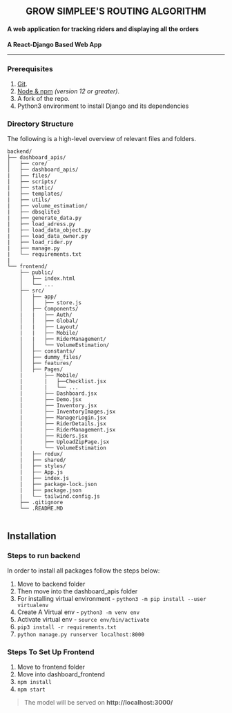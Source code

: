 
<h2 align="center">GROW SIMPLEE'S ROUTING ALGORITHM</h2>
<h4 align="left">A web application for tracking riders and displaying all the orders</h4>

**A React-Django Based  Web App**  

-------

### Prerequisites

1.  [Git](https://git-scm.com/downloads).
2.  [Node & npm](https://nodejs.org/en/download/) _(version 12 or greater)_.
3.  A fork of the repo.
4.  Python3 environment to install Django and its dependencies

### Directory Structure

The following is a high-level overview of relevant files and folders.

```
backend/
├── dashboard_apis/
│   ├── core/
│   ├── dashboard_apis/
|   ├── files/
|   ├── scripts/
|   ├── static/
|   ├── templates/
|   ├── utils/
|   ├── volume_estimation/
|   ├── dbsqlite3
|   ├── generate_data.py
|   ├── load_adress.py
|   ├── load_data_object.py
|   ├── load_data_owner.py
|   ├── load_rider.py
|   ├── manage.py 
|   └── requirements.txt
|
└── frontend/
    ├── public/
    │   ├── index.html
    │   └── ...
    ├── src/
    │   ├── app/
    │   │   ├── store.js
    │   ├── Components/
    |   |   ├── Auth/
    │   │   ├── Global/
    |   |   ├── Layout/
    |   |   ├── Mobile/
    |   |   ├── RiderManagement/
    │   │   └── VolumeEstimation/
    │   ├── constants/
    │   ├── dummy_files/
    │   ├── features/
    │   ├── Pages/
    |       ├── Mobile/
    |       |   ├──Checklist.jsx
    |       |   └── ...
    |       ├── Dashboard.jsx
    |       ├── Demo.jsx
    |       ├── Inventory.jsx
    |       ├── InventoryImages.jsx
    |       ├── ManagerLogin.jsx
    |       ├── RiderDetails.jsx
    |       ├── RiderManagement.jsx
    |       ├── Riders.jsx
    |       ├── UploadZipPage.jsx
    |       └── VolumeEstimation
    |   ├── redux/
    |   ├── shared/
    |   ├── styles/
    |   ├── App.js
    |   ├── index.js
    |   ├── package-lock.json
    |   ├── package.json
    |   └── tailwind.config.js
    ├── .gitignore
    └── .README.MD
       
```

## Installation

### Steps to run backend

In order to install all packages follow the steps below:

 1. Move to backend folder
 2. Then move into the dashboard_apis folder
 3. For installing virtual environment - `python3 -m pip install --user virtualenv`
 4. Create A Virtual env - `python3 -m venv env`
 5. Activate virtual env - `source env/bin/activate`
 6. `pip3 install -r requirements.txt`
 7. `python manage.py runserver localhost:8000`

### Steps To Set Up Frontend
 1. Move to frontend folder
 2. Move into dashboard_frontend
 3. `npm install`
 4. `npm start`




> The model will be served on **http://localhost:3000/**